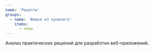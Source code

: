 ```yaml
---
name: 'Рецепты'
groups:
  - name: 'Фишки из прошлого'
    items:
      - snow
---
```


Анализ практических решений для разработки веб-приложений.
